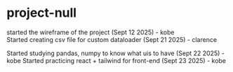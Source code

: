 # project-null


started the wireframe of the project (Sept 12 2025) - kobe  
Started creating csv file for custom dataloader (Sept 21 2025) - clarence

Started studying pandas, numpy to know what uis to have (Sept 22 2025) - kobe
Started practicing react + tailwind for front-end (Sept 23 2025) - kobe
